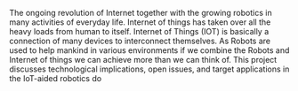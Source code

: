 The ongoing revolution of Internet together with the growing robotics
in many activities of everyday life. Internet of things has taken over
all the heavy loads from human to itself. Internet of Things (IOT) is
basically a connection of many devices to interconnect themselves. As Robots are used to help mankind in various environments if we
combine the Robots and Internet of things we can achieve more than
we can think of. This project discusses technological implications, open issues, and target applications in the IoT-aided robotics do
